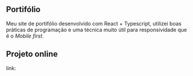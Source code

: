 ## Portifólio

Meu site de portifólio desenvolvido com React + Typescript, utilizei boas práticas de programação e uma técnica muito útil para responsividade que é o *Mobile first*.

## Projeto online

link: 